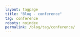 ```yaml
---
layout: tagpage
title: "Blog - conference"
tag: conference
robots: noindex
permalink: /blog/tag/conference/
---
```

